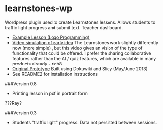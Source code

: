 learnstones-wp
================

Wordpress plugin used to create Learnstones lessons. Allows students to traffic light progress and submit text. Teacher dashboard.

- <a href="http://learnstones.com/lessons/logo-programming-2" rel="nofollow">Example Lesson (Logo Programming)</a>
- <a href="http://screencast.com/t/9v1w0d7XsTEb" rel="nofollow">Video simulation of early idea</a> The Learnstones work slightly differently now (more simple) , but this video gives an vision of the type of functionality that could be offered. I prefer the sharing collaborative features rather than the AI / quiz features, which are available in many products already - rich8
- [Original Prototype](http://learnstones.com/doku/doku.php) Built using Dokuwiki and Slidy (May/June 2013)
- See README2 for installation instructions


###Version 0.8

- Printing lesson in pdf in portrait form


???Ray?

###Version 0.3
- Students "traffic light" progress. Data not persisted between sessions.
